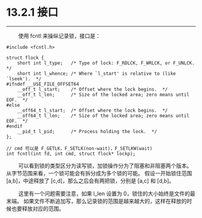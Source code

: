 # 13.2.1 接口
***

&emsp;&emsp;
使用 fcntl 来操纵记录锁，接口是：

    #include <fcntl.h>
    
    struct flock {
        short int l_type;   /* Type of lock: F_RDLCK, F_WRLCK, or F_UNLCK.  */
        short int l_whence; /* Where `l_start' is relative to (like `lseek').  */
    #ifndef __USE_FILE_OFFSET64
        __off_t l_start;    /* Offset where the lock begins.  */
        __off_t l_len;      /* Size of the locked area; zero means until EOF.  */
    #else
        __off64_t l_start;  /* Offset where the lock begins.  */
        __off64_t l_len;    /* Size of the locked area; zero means until EOF.  */
    #endif
        __pid_t l_pid;      /* Process holding the lock.  */
    };
      
    // cmd 可以是 F_GETLK，F_SETLK(non-wait)，F_SETLKW(wait)
    int fcntl(int fd, int cmd, struct flock* lockp);

&emsp;&emsp;
可以看到锁的类型区分为读写锁，加锁操作分为了阻塞和非阻塞两个版本。
从字节范围来看，一个锁可能会有拆分成为多个锁的可能。
假设一开始锁住范围 [a,b]，中途释放了 [c,d]，那么之后会有两把锁，分别是 [a,c] 和 [d,b]。

&emsp;&emsp;
这里有一个问题需要注意，如果 l\_len 设置为 0，锁住的大小始终是文件的最末端。
如果文件不断追加写，那么记录锁的范围是越来越大的，这样在释放的时候也要释放对应的范围。